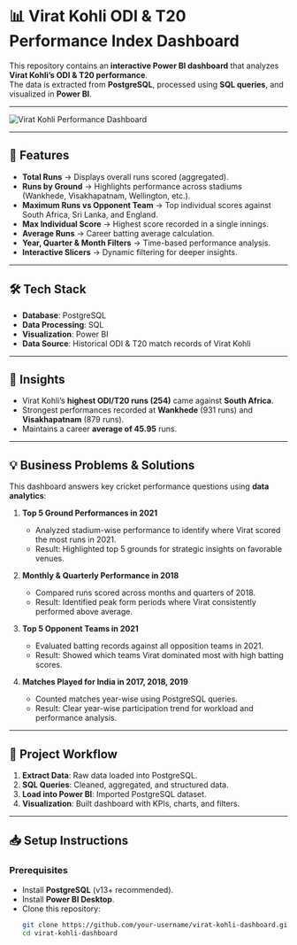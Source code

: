 # 📊 Virat Kohli ODI & T20 Performance Index Dashboard

This repository contains an **interactive Power BI dashboard** that analyzes **Virat Kohli’s ODI & T20 performance**.  
The data is extracted from **PostgreSQL**, processed using **SQL queries**, and visualized in **Power BI**.

---

![Virat Kohli Performance Dashboard](./dashboard.png)

---

## 🔹 Features
- **Total Runs** → Displays overall runs scored (aggregated).  
- **Runs by Ground** → Highlights performance across stadiums (Wankhede, Visakhapatnam, Wellington, etc.).  
- **Maximum Runs vs Opponent Team** → Top individual scores against South Africa, Sri Lanka, and England.  
- **Max Individual Score** → Highest score recorded in a single innings.  
- **Average Runs** → Career batting average calculation.  
- **Year, Quarter & Month Filters** → Time-based performance analysis.  
- **Interactive Slicers** → Dynamic filtering for deeper insights.  

---

## 🛠️ Tech Stack
- **Database**: PostgreSQL  
- **Data Processing**: SQL  
- **Visualization**: Power BI  
- **Data Source**: Historical ODI & T20 match records of Virat Kohli  

---

## 🚀 Insights
- Virat Kohli’s **highest ODI/T20 runs (254)** came against **South Africa**.  
- Strongest performances recorded at **Wankhede** (931 runs) and **Visakhapatnam** (879 runs).  
- Maintains a career **average of 45.95** runs.  

---

## 💡 Business Problems & Solutions
This dashboard answers key cricket performance questions using **data analytics**:

1. **Top 5 Ground Performances in 2021**  
   - Analyzed stadium-wise performance to identify where Virat scored the most runs in 2021.  
   - Result: Highlighted top 5 grounds for strategic insights on favorable venues.  

2. **Monthly & Quarterly Performance in 2018**  
   - Compared runs scored across months and quarters of 2018.  
   - Result: Identified peak form periods where Virat consistently performed above average.  

3. **Top 5 Opponent Teams in 2021**  
   - Evaluated batting records against all opposition teams in 2021.  
   - Result: Showed which teams Virat dominated most with high batting scores.  

4. **Matches Played for India in 2017, 2018, 2019**  
   - Counted matches year-wise using PostgreSQL queries.  
   - Result: Clear year-wise participation trend for workload and performance analysis.  

---

## 📂 Project Workflow
1. **Extract Data**: Raw data loaded into PostgreSQL.  
2. **SQL Queries**: Cleaned, aggregated, and structured data.  
3. **Load into Power BI**: Imported PostgreSQL dataset.  
4. **Visualization**: Built dashboard with KPIs, charts, and filters.  

---

## 📥 Setup Instructions
### Prerequisites
- Install **PostgreSQL** (v13+ recommended).  
- Install **Power BI Desktop**.  
- Clone this repository:  
  ```bash
  git clone https://github.com/your-username/virat-kohli-dashboard.git
  cd virat-kohli-dashboard
